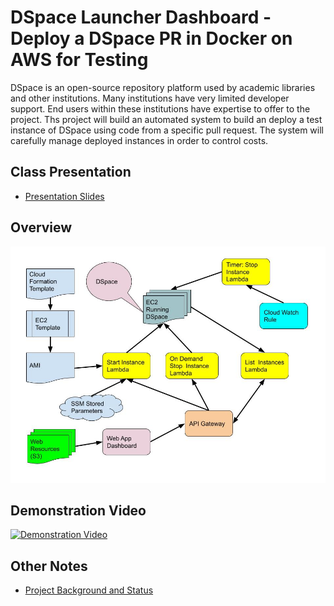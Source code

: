 # DSpace Launcher Dashboard - Deploy a DSpace PR in Docker on AWS for Testing

DSpace is an open-source repository platform used by academic libraries and other institutions. 
Many institutions have very limited developer support. End users within these institutions have expertise to offer to the project. 
Ths project will build an automated system to build an deploy a test instance of DSpace using code from a specific pull request. 
The system will carefully manage deployed instances in order to control costs.

## Class Presentation

- [Presentation Slides](https://gitpitch.com/terrywbrady/CldAws230)

## Overview

![Overview](presentation/CldAws230-Drawing.jpg)

## Demonstration Video

[![Demonstration Video](https://i.ytimg.com/vi/lQp_G9A9uL0/hqdefault.jpg)](https://www.youtube.com/watch?v=lQp_G9A9uL0)

## Other Notes

- [Project Background and Status](status.md)
